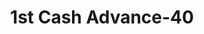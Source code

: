 ---
f_zip-code: 38040
f_state-code: TN
title: 1st Cash Advance-40
f_phone: 865-922-0069
f_city-only: Halls
f_address: 6943 Maynardville Highway Halls
f_location-unique-id: '40'
slug: 1st-cash-advance-40
updated-on: '2024-05-30T13:46:58.046Z'
created-on: '2024-05-30T13:36:59.803Z'
published-on: '2024-05-30T13:54:32.469Z'
f_city-state: cms/city/halls-tn.md
f_company: cms/company/1st-cash-advance.md
f_state: cms/state/tennessee.md
layout: '[payday-loan].html'
tags: payday-loan
---